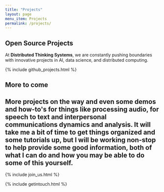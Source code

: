 ```yaml
---
title: "Projects"
layout: page
menu_item: Projects
permalink: /projects/
---
```


## Open Source Projects

At **Distributed Thinking Systems**, we are constantly pushing boundaries with innovative projects in AI, data science, and distributed computing.

{% include github_projects.html %}

## More to come

<div class=body>

More projects on the way and even some demos and how-to's for things like processing audio, for speech to text and interpersonal communications dynamics and analysis. It will take me a bit of time  to get things organized and some tutorials up, but I will be working non-stop to help provide some good information, both of what I can do and how you may be able to do some of this yourself.
---
</div>

{% include join_us.html %}

{% include getintouch.html %}
